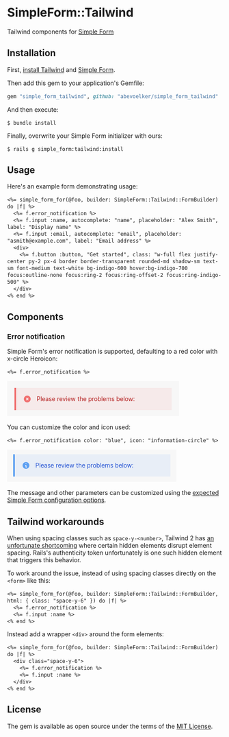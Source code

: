 # SimpleForm::Tailwind

Tailwind components for [Simple Form][]

## Installation

First, [install Tailwind](https://github.com/rails/tailwindcss-rails) and [Simple Form][].

Then add this gem to your application's Gemfile:

```ruby
gem "simple_form_tailwind", github: "abevoelker/simple_form_tailwind"
```

And then execute:

```
$ bundle install
```

Finally, overwrite your Simple Form initializer with ours:

```
$ rails g simple_form:tailwind:install
```

## Usage

Here's an example form demonstrating usage:

```erb
<%= simple_form_for(@foo, builder: SimpleForm::Tailwind::FormBuilder) do |f| %>
  <%= f.error_notification %>
  <%= f.input :name, autocomplete: "name", placeholder: "Alex Smith", label: "Display name" %>
  <%= f.input :email, autocomplete: "email", placeholder: "asmith@example.com", label: "Email address" %>
  <div>
    <%= f.button :button, "Get started", class: "w-full flex justify-center py-2 px-4 border border-transparent rounded-md shadow-sm text-sm font-medium text-white bg-indigo-600 hover:bg-indigo-700 focus:outline-none focus:ring-2 focus:ring-offset-2 focus:ring-indigo-500" %>
  </div>
<% end %>
```

## Components

### Error notification

Simple Form's error notification is supported, defaulting to a red color with x-circle Heroicon:

```erb
<%= f.error_notification %>
```

![Red error notification](/docs/images/error_notification_red.png?raw=true)

You can customize the color and icon used:

```erb
<%= f.error_notification color: "blue", icon: "information-circle" %>
```

![Blue error notification](/docs/images/error_notification_blue.png?raw=true)

The message and other parameters can be customized using the [expected Simple Form configuration options](https://www.rubydoc.info/github/plataformatec/simple_form/SimpleForm%2FFormBuilder:error_notification).

## Tailwind workarounds

When using spacing classes such as `space-y-<number>`, Tailwind 2 has [an unfortunate shortcoming](https://github.com/tailwindlabs/tailwindcss/issues/3413) where certain hidden elements disrupt element spacing. Rails's authenticity token unfortunately is one such hidden element that triggers this behavior.

To work around the issue, instead of using spacing classes directly on the `<form>` like this:

```erb
<%= simple_form_for(@foo, builder: SimpleForm::Tailwind::FormBuilder, html: { class: "space-y-6" }) do |f| %>
  <%= f.error_notification %>
  <%= f.input :name %>
<% end %>
```

Instead add a wrapper `<div>` around the form elements:

```erb
<%= simple_form_for(@foo, builder: SimpleForm::Tailwind::FormBuilder) do |f| %>
  <div class="space-y-6">
    <%= f.error_notification %>
    <%= f.input :name %>
  </div>
<% end %>
```

## License

The gem is available as open source under the terms of the [MIT License](https://opensource.org/licenses/MIT).

[Simple Form]: https://github.com/heartcombo/simple_form
